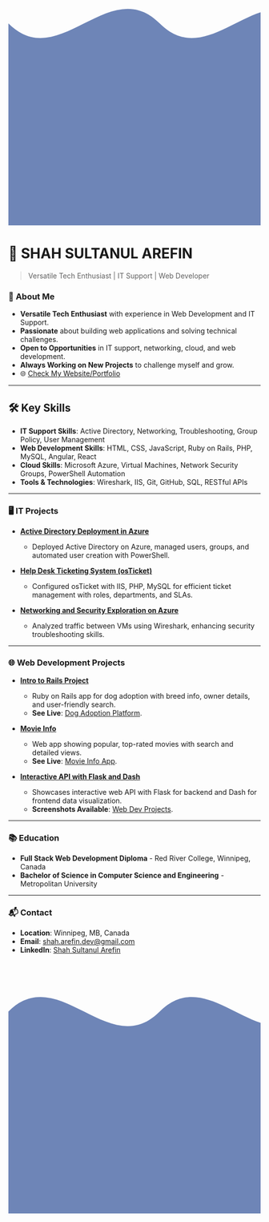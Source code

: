 <svg width="100%" height="100" viewBox="0 0 100 100" preserveAspectRatio="none">
  <path d="M0,20 C20,40 40,0 60,20 C80,40 100,0 120,20 L120,120 L0,120 Z" fill="#6e85b7" />
</svg>

# 🎯 **SHAH SULTANUL AREFIN**

> Versatile Tech Enthusiast | IT Support | Web Developer

### 🚀 **About Me**
- **Versatile Tech Enthusiast** with experience in Web Development and IT Support.
- **Passionate** about building web applications and solving technical challenges.
- **Open to Opportunities** in IT support, networking, cloud, and web development.
- **Always Working on New Projects** to challenge myself and grow.
- 🌐 [Check My Website/Portfolio](https://tanweer-dot-dev.vercel.app)

---

## 🛠️ **Key Skills**
- **IT Support Skills**: Active Directory, Networking, Troubleshooting, Group Policy, User Management
- **Web Development Skills**: HTML, CSS, JavaScript, Ruby on Rails, PHP, MySQL, Angular, React
- **Cloud Skills**: Microsoft Azure, Virtual Machines, Network Security Groups, PowerShell Automation
- **Tools & Technologies**: Wireshark, IIS, Git, GitHub, SQL, RESTful APIs

---

### 🖥️ **IT Projects**
- **[Active Directory Deployment in Azure](https://github.com/shahsarefin/Active-Directory-Implementation-in-Azure)**
  - Deployed Active Directory on Azure, managed users, groups, and automated user creation with PowerShell.

- **[Help Desk Ticketing System (osTicket)](https://github.com/shahsarefin/Help-Desk-Ticketing-System-osTicket-)**
  - Configured osTicket with IIS, PHP, MySQL for efficient ticket management with roles, departments, and SLAs.

- **[Networking and Security Exploration on Azure](https://github.com/shahsarefin/Networking-and-Security-Exploration-on-Azure)**
  - Analyzed traffic between VMs using Wireshark, enhancing security troubleshooting skills.

---

### 🌐 **Web Development Projects**
- **[Intro to Rails Project](https://github.com/shahsarefin/Intro-To-Rails-Project-Shah)**
  - Ruby on Rails app for dog adoption with breed info, owner details, and user-friendly search.
  - **See Live**: [Dog Adoption Platform](https://intro-to-rails-project-shah.fly.dev/).

- **[Movie Info](https://github.com/shahsarefin/movie-info)**
  - Web app showing popular, top-rated movies with search and detailed views.
  - **See Live**: [Movie Info App](https://movie-info-shah.vercel.app/).

- **[Interactive API with Flask and Dash](https://github.com/shahsarefin/Interactive-API-Flask-Dash)**
  - Showcases interactive web API with Flask for backend and Dash for frontend data visualization.
  - **Screenshots Available**: [Web Dev Projects](https://tanweer-dot-dev.vercel.app/web-dev-projects.html).

---

### 📚 **Education**
- **Full Stack Web Development Diploma** - Red River College, Winnipeg, Canada
- **Bachelor of Science in Computer Science and Engineering** - Metropolitan University

---

### 📬 **Contact**
- **Location**: Winnipeg, MB, Canada
- **Email**: [shah.arefin.dev@gmail.com](mailto:shah.arefin.dev@gmail.com)
- **LinkedIn**: [Shah Sultanul Arefin](https://www.linkedin.com/in/shahsarefin)

<svg width="100%" height="100" viewBox="0 0 100 100" preserveAspectRatio="none">
  <path d="M0,20 C20,0 40,40 60,20 C80,0 100,40 120,20 L120,120 L0,120 Z" fill="#6e85b7" />
</svg>
